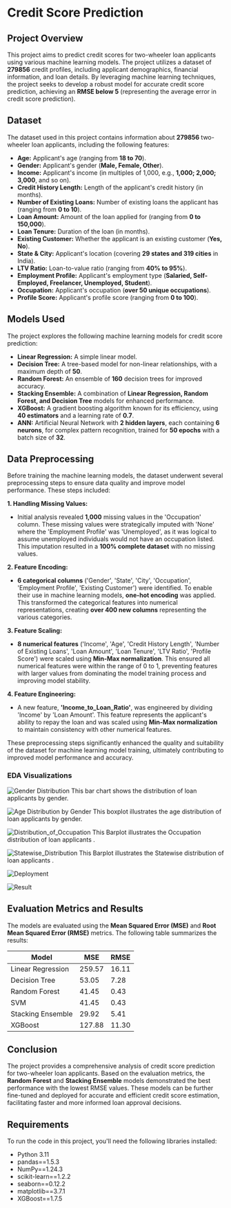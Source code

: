 # Credit Score Prediction 

## Project Overview 

This project aims to predict credit scores for two-wheeler loan applicants using various machine learning models. The project utilizes a dataset of **279856** credit profiles, including applicant demographics, financial information, and loan details. By leveraging machine learning techniques, the project seeks to develop a robust model for accurate credit score prediction, achieving an **RMSE below 5** (representing the average error in credit score prediction).

## Dataset

The dataset used in this project contains information about **279856** two-wheeler loan applicants, including the following features:

- **Age:** Applicant's age (ranging from **18 to 70**).
- **Gender:** Applicant's gender (**Male, Female, Other**).
- **Income:** Applicant's income (in multiples of 1,000, e.g., **1,000; 2,000; 3,000**, and so on).
- **Credit History Length:** Length of the applicant's credit history (in months).
- **Number of Existing Loans:** Number of existing loans the applicant has (ranging from **0 to 10**).
- **Loan Amount:** Amount of the loan applied for (ranging from **0 to 150,000**).
- **Loan Tenure:** Duration of the loan (in months).
- **Existing Customer:** Whether the applicant is an existing customer (**Yes, No**).
- **State & City:** Applicant's location (covering **29 states and 319 cities** in India).
- **LTV Ratio:** Loan-to-value ratio (ranging from **40% to 95%**).
- **Employment Profile:** Applicant's employment type (**Salaried, Self-Employed, Freelancer, Unemployed, Student**).
- **Occupation:** Applicant's occupation (**over 50 unique occupations**).
- **Profile Score:** Applicant's profile score (ranging from **0 to 100**).

## Models Used

The project explores the following machine learning models for credit score prediction:

- **Linear Regression:** A simple linear model.
- **Decision Tree:** A tree-based model for non-linear relationships, with a maximum depth of **50**.
- **Random Forest:** An ensemble of **160** decision trees for improved accuracy.
- **Stacking Ensemble:** A combination of **Linear Regression, Random Forest, and Decision Tree** models for enhanced performance.
- **XGBoost:** A gradient boosting algorithm known for its efficiency, using **40 estimators** and a learning rate of **0.7**.
- **ANN:** Artificial Neural Network with **2 hidden layers**, each containing **6 neurons**, for complex pattern recognition, trained for **50 epochs** with a batch size of **32**.

## Data Preprocessing

Before training the machine learning models, the dataset underwent several preprocessing steps to ensure data quality and improve model performance. These steps included:

**1. Handling Missing Values:**

-   Initial analysis revealed **1,000** missing values in the 'Occupation' column. These missing values were strategically imputed with 'None' where the 'Employment Profile' was 'Unemployed', as it was logical to assume unemployed individuals would not have an occupation listed. This imputation resulted in a **100% complete dataset** with no missing values.

**2. Feature Encoding:**

-   **6 categorical columns** ('Gender', 'State', 'City', 'Occupation', 'Employment Profile', 'Existing Customer') were identified. To enable their use in machine learning models, **one-hot encoding** was applied. This transformed the categorical features into numerical representations, creating **over 400 new columns** representing the various categories.

**3. Feature Scaling:**

-   **8 numerical features** ('Income', 'Age', 'Credit History Length', 'Number of Existing Loans', 'Loan Amount', 'Loan Tenure', 'LTV Ratio', 'Profile Score') were scaled using **Min-Max normalization**. This ensured all numerical features were within the range of 0 to 1, preventing features with larger values from dominating the model training process and improving model stability.

**4. Feature Engineering:**

-   A new feature, **'Income_to_Loan_Ratio'**, was engineered by dividing 'Income' by 'Loan Amount'. This feature represents the applicant's ability to repay the loan and was scaled using **Min-Max normalization** to maintain consistency with other numerical features.

These preprocessing steps significantly enhanced the quality and suitability of the dataset for machine learning model training, ultimately contributing to improved model performance and accuracy.
### EDA Visualizations

![Gender Distribution](images/Distribution_Gender_EDA.PNG)
This bar chart shows the distribution of loan applicants by gender.

![Age Distribution by Gender](images/Age_Distribution_by_Gender.PNG)
This boxplot illustrates the age distribution of loan applicants by gender.

![Distribution_of_Occupation](images/Distribution_of_Occupation.PNG)
This Barplot illustrates the Occupation distribution of loan applicants .

![Statewise_Distribution](images/Statewise_Distribution.PNG)
This Barplot illustrates the Statewise distribution of loan applicants .


![Deployment](images/deploy_2.PNG)

![Result](images/deploy_4.PNG)


## Evaluation Metrics and Results

The models are evaluated using the **Mean Squared Error (MSE)** and **Root Mean Squared Error (RMSE)** metrics. The following table summarizes the results:

| Model | MSE | RMSE |
|---|---|---|
| Linear Regression | 259.57 | 16.11 |
| Decision Tree | 53.05 | 7.28 |
| Random Forest | 41.45 | 0.43 |
| SVM | 41.45 | 0.43 |
| Stacking Ensemble | 29.92 | 5.41 |
| XGBoost | 127.88 | 11.30 |

## Conclusion

The project provides a comprehensive analysis of credit score prediction for two-wheeler loan applicants. Based on the evaluation metrics, the **Random Forest** and **Stacking Ensemble** models demonstrated the best performance with the lowest RMSE values. These models can be further fine-tuned and deployed for accurate and efficient credit score estimation, facilitating faster and more informed loan approval decisions.

## Requirements

To run the code in this project, you'll need the following libraries installed:

- Python 3.11
- pandas==1.5.3
- NumPy==1.24.3
- scikit-learn==1.2.2
- seaborn==0.12.2
- matplotlib==3.7.1
- XGBoost==1.7.5


